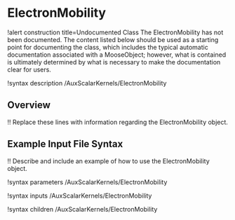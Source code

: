 # ElectronMobility

!alert construction title=Undocumented Class
The ElectronMobility has not been documented. The content listed below should be used as a starting point for
documenting the class, which includes the typical automatic documentation associated with a
MooseObject; however, what is contained is ultimately determined by what is necessary to make the
documentation clear for users.

!syntax description /AuxScalarKernels/ElectronMobility

## Overview

!! Replace these lines with information regarding the ElectronMobility object.

## Example Input File Syntax

!! Describe and include an example of how to use the ElectronMobility object.

!syntax parameters /AuxScalarKernels/ElectronMobility

!syntax inputs /AuxScalarKernels/ElectronMobility

!syntax children /AuxScalarKernels/ElectronMobility
